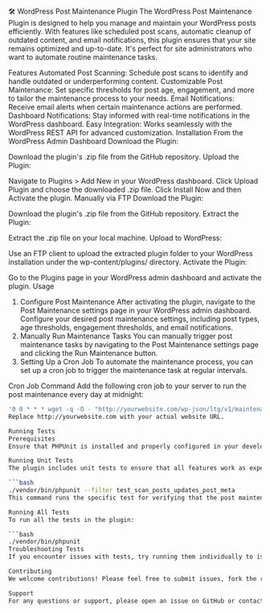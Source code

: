 🛠️ WordPress Post Maintenance Plugin
The WordPress Post Maintenance Plugin is designed to help you manage and maintain your WordPress posts efficiently. With features like scheduled post scans, automatic cleanup of outdated content, and email notifications, this plugin ensures that your site remains optimized and up-to-date. It's perfect for site administrators who want to automate routine maintenance tasks.

Features
Automated Post Scanning: Schedule post scans to identify and handle outdated or underperforming content.
Customizable Post Maintenance: Set specific thresholds for post age, engagement, and more to tailor the maintenance process to your needs.
Email Notifications: Receive email alerts when certain maintenance actions are performed.
Dashboard Notifications: Stay informed with real-time notifications in the WordPress dashboard.
Easy Integration: Works seamlessly with the WordPress REST API for advanced customization.
Installation
From the WordPress Admin Dashboard
Download the Plugin:

Download the plugin's .zip file from the GitHub repository.
Upload the Plugin:

Navigate to Plugins > Add New in your WordPress dashboard.
Click Upload Plugin and choose the downloaded .zip file.
Click Install Now and then Activate the plugin.
Manually via FTP
Download the Plugin:

Download the plugin's .zip file from the GitHub repository.
Extract the Plugin:

Extract the .zip file on your local machine.
Upload to WordPress:

Use an FTP client to upload the extracted plugin folder to your WordPress installation under the wp-content/plugins/ directory.
Activate the Plugin:

Go to the Plugins page in your WordPress admin dashboard and activate the plugin.
Usage
1. Configure Post Maintenance
After activating the plugin, navigate to the Post Maintenance settings page in your WordPress admin dashboard.
Configure your desired post maintenance settings, including post types, age thresholds, engagement thresholds, and email notifications.
2. Manually Run Maintenance Tasks
You can manually trigger post maintenance tasks by navigating to the Post Maintenance settings page and clicking the Run Maintenance button.
3. Setting Up a Cron Job
To automate the maintenance process, you can set up a cron job to trigger the maintenance task at regular intervals.

Cron Job Command
Add the following cron job to your server to run the post maintenance every day at midnight:
```bash
'0 0 * * * wget -q -O - "http://yourwebsite.com/wp-json/ltg/v1/maintenance/scan-posts" >/dev/null 2>&1'
Replace http://yourwebsite.com with your actual website URL.

Running Tests
Prerequisites
Ensure that PHPUnit is installed and properly configured in your development environment.

Running Unit Tests
The plugin includes unit tests to ensure that all features work as expected. You can run these tests using the following command:

```bash
./vendor/bin/phpunit --filter test_scan_posts_updates_post_meta
This command runs the specific test for verifying that the post maintenance feature updates the ltg_test_last_scan post meta correctly. You can run other tests by specifying the appropriate filter.

Running All Tests
To run all the tests in the plugin:

```bash
./vendor/bin/phpunit
Troubleshooting Tests
If you encounter issues with tests, try running them individually to isolate problems, as described above. Make sure your test environment closely mirrors your production environment.

Contributing
We welcome contributions! Please feel free to submit issues, fork the repository, and send pull requests.

Support
For any questions or support, please open an issue on GitHub or contact us at labannjoroge8292@gmail.com.

